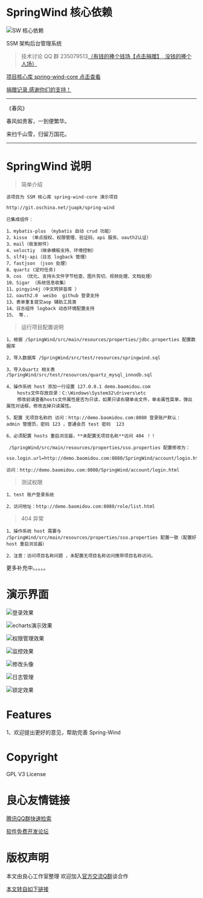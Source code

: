 # SpringWind 核心依赖
![SW 核心依赖](http://git.oschina.net/uploads/images/2016/0514/164339_89690838_12260.png "SW 核心依赖")

SSM 架构后台管理系统

> 技术讨论 QQ 群 235079513[（有钱的捧个钱场【点击捐赠】, 没钱的捧个人场）](http://u.720life.cn/g/5c954f4cd4204fb6c09a7e58aa70844dadbf20b053941b11630c22d7dde2519c8496e07e9ad49695e6ace8e7b28d650f09de4275a90c1c152fbb277d7ff8a52a5447379dab0564cf9f9aa23179910321)

[项目核心库 spring-wind-core 点击查看](http://u.720life.cn/g/5c954f4cd4204fb6c09a7e58aa70844d12fe01a8b87ad4791bd0db8a47aec403f5ec81634c16c01c7b76353642a9640d)


[捐赠记录,感谢你们的支持！](http://u.720life.cn/g/5c954f4cd4204fb6c09a7e58aa70844d626733fb1ef81dd3de8db53ee7f8d946987a3e824d1a81180e085eb36d1f01e4bcd190be28bf8812334197fb39ce0ef25f6b38c12d2cd725524b2480faa4db01)


------------------------------------------------
《春风》

春风如贵客，一到便繁华。

来扫千山雪，归留万国花。

------------------------------------------------

# SpringWind 说明


> 简单介绍

```
该项目为 SSM 核心库 spring-wind-core 演示项目

http://git.oschina.net/juapk/spring-wind

已集成组件：

1、mybatis-plus （mybatis 自动 crud 功能）
2、kisso （单点授权、权限管理、验证码、api 服务、oauth2认证）
3、mail（收发邮件）
4、veloctiy （继承模板支持、环境控制）
5、slf4j-api（日志 logback 管理）
7、fastjson （json 处理）
8、quartz (定时任务)
9、cos （优化、支持头文件字节检查、图片剪切、视频处理、文档处理）
10、Sigar （系统信息收集）
11、pingyin4j（中文转拼音库 ）
12、oauth2.0  weibo  github 登录支持
13、表单重复提交aop 辅助工具类
14、日志组件 logback 动态环境配置支持
15、 等..

```


> 运行项目配置说明

```
1、根据 /SpringWind/src/main/resources/properties/jdbc.properties 配置数据库

2、导入数据库 /SpringWind/src/test/resources/springwind.sql

3、导入Quartz 相关表 /SpringWind/src/test/resources/quartz_mysql_innodb.sql

4、操作系统 host 添加一行设置 127.0.0.1 demo.baomidou.com
    hosts文件存放目录：C:\Windows\System32\drivers\etc
    修改前请查看hosts文件属性是否为只读，如果只读右键单击文件，单击属性菜单，弹出属性对话框，修改去掉只读属性。

5、配置 无项目名称的 访问：http://demo.baomidou.com:8080 登录账户默认：  admin 管理员，密码 123 ，普通会员 test 密码  123

6、必须配置 hosts 重启浏览器，**未配置无项目名称**访问 404 ！！

 /SpringWind/src/main/resources/properties/sso.properties 配置修改为：

sso.login.url=http://demo.baomidou.com:8080/SpringWind/account/login.html 

访问：http://demo.baomidou.com:8080/SpringWind/account/login.html

```


> 测试权限

```
1、test 账户登录系统

2、访问地址：http://demo.baomidou.com:8080/role/list.html
```


> 404 异常

```
1、操作系统 host 需要与 /SpringWind/src/main/resources/properties/sso.properties 配置一致（配置好 host 重启浏览器）

2、注意：访问项目名称问题 ，未配置无项目名称访问携带项目名称访问。
```

更多补充中。。。。。


演示界面
=======

![登录效果](http://git.oschina.net/uploads/images/2016/0423/181624_cd5f4706_12260.png "登录效果")

![echarts演示效果](http://git.oschina.net/uploads/images/2016/0511/222846_6bbded27_12260.png "echarts演示效果")

![权限管理效果](http://git.oschina.net/uploads/images/2016/0423/182040_f9e11f03_12260.png "权限管理效果")

![监控效果](http://git.oschina.net/uploads/images/2016/0423/182059_de36d868_12260.png "监控效果")

![修改头像](http://git.oschina.net/uploads/images/2016/0509/224121_d6f7a3ca_12260.png "修改头像")

![日志管理](http://git.oschina.net/uploads/images/2016/0509/224142_5a4f847e_12260.png "日志管理")

![锁定效果](http://git.oschina.net/uploads/images/2016/0415/233245_dc44f2f9_12260.png "锁定效果")


Features
=======

1、欢迎提出更好的意见，帮助完善 Spring-Wind

Copyright
====================
GPL V3 License


 # 良心友情链接

[腾讯QQ群快速检索](http://u.720life.cn/s/8cf73f7c)

[软件免费开发论坛](http://u.720life.cn/s/bbb01dc0)

# 版权声明 

本文由良心工作室整理 欢迎加入[官方交流Q群](https://u.720life.cn/s/f2316816)谈合作

[本文转自如下链接](http://u.720life.cn/g/2e71d0f0a5c601172267ba20d3a43c6e8e2362eadbc07df21ef94b179000cd26314fdef4bbab31e05bc221994fc3d61f7cbff7a5438182e85f896dcc67271424)